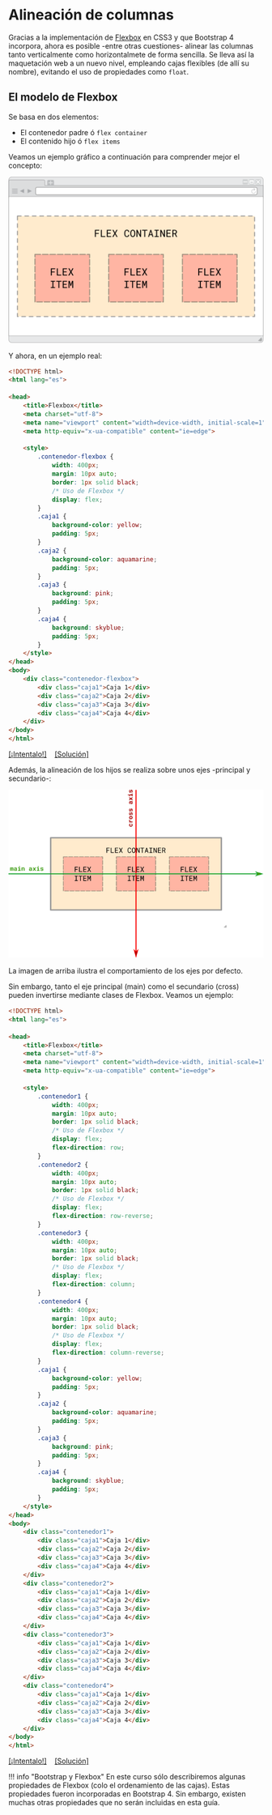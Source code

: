 # Alineación de columnas
Gracias a la implementación de [Flexbox](https://www.w3.org/TR/css-flexbox-1/) en CSS3 y que Bootstrap 4 incorpora, ahora es posible -entre otras cuestiones- alinear las columnas tanto verticalmente como horizontalmete de forma sencilla. Se lleva así la maquetación web a un nuevo nivel, empleando cajas flexibles (de allí su nombre), evitando el uso de propiedades como `float`. 

## El modelo de Flexbox
Se basa en dos elementos: 

* El contenedor padre ó `flex container`
* El contenido hijo ó `flex items`

Veamos un ejemplo gráfico a continuación para comprender mejor el concepto: 

![Propiedades de Flexbox](imgBootstrap/flexbox_fundamentals.png)

Y ahora, en un ejemplo real: 

```html
<!DOCTYPE html>
<html lang="es">

<head>
    <title>Flexbox</title>
    <meta charset="utf-8">
    <meta name="viewport" content="width=device-width, initial-scale=1">
    <meta http-equiv="x-ua-compatible" content="ie=edge">
    
    <style>
        .contenedor-flexbox {
            width: 400px;
            margin: 10px auto;
            border: 1px solid black;
            /* Uso de Flexbox */
            display: flex;
        }
        .caja1 {
            background-color: yellow;
            padding: 5px;
        }
        .caja2 {
            background-color: aquamarine;
            padding: 5px;
        }
        .caja3 {
            background: pink;
            padding: 5px;
        }
        .caja4 {
            background: skyblue;
            padding: 5px;
        }
    </style>
</head>
<body>
    <div class="contenedor-flexbox">
        <div class="caja1">Caja 1</div>
        <div class="caja2">Caja 2</div>
        <div class="caja3">Caja 3</div>
        <div class="caja4">Caja 4</div>
    </div>
</body>
</html>
```

[[¡Intentalo!]](descargas/bootstrap_flexbox_ej_1.zip) &nbsp;&nbsp; [[Solución]](descargas/bootstrap_flexbox_sc_1.zip) 

Además, la alineación de los hijos se realiza sobre unos ejes -principal y secundario-: 

![Ejes de Flexbox](imgBootstrap/flexbox_axis.png)

La imagen de arriba ilustra el comportamiento de los ejes por defecto. 

Sin embargo, tanto el eje principal (main) como el secundario (cross) pueden invertirse mediante clases de Flexbox. Veamos un ejemplo: 

```html
<!DOCTYPE html>
<html lang="es">

<head>
    <title>Flexbox</title>
    <meta charset="utf-8">
    <meta name="viewport" content="width=device-width, initial-scale=1">
    <meta http-equiv="x-ua-compatible" content="ie=edge">
    
    <style>
        .contenedor1 {
            width: 400px;
            margin: 10px auto;
            border: 1px solid black;
            /* Uso de Flexbox */
            display: flex;
            flex-direction: row;
        }
        .contenedor2 {
            width: 400px;
            margin: 10px auto;
            border: 1px solid black;
            /* Uso de Flexbox */
            display: flex;
            flex-direction: row-reverse;
        }
        .contenedor3 {
            width: 400px;
            margin: 10px auto;
            border: 1px solid black;
            /* Uso de Flexbox */
            display: flex;
            flex-direction: column;
        }
        .contenedor4 {
            width: 400px;
            margin: 10px auto;
            border: 1px solid black;
            /* Uso de Flexbox */
            display: flex;
            flex-direction: column-reverse;
        }
        .caja1 {
            background-color: yellow;
            padding: 5px;
        }
        .caja2 {
            background-color: aquamarine;
            padding: 5px;
        }
        .caja3 {
            background: pink;
            padding: 5px;
        }
        .caja4 {
            background: skyblue;
            padding: 5px;
        }
    </style>
</head>
<body>
    <div class="contenedor1">
	    <div class="caja1">Caja 1</div>
        <div class="caja2">Caja 2</div>
        <div class="caja3">Caja 3</div>
        <div class="caja4">Caja 4</div>
    </div>
    <div class="contenedor2">
	    <div class="caja1">Caja 1</div>
        <div class="caja2">Caja 2</div>
        <div class="caja3">Caja 3</div>
        <div class="caja4">Caja 4</div>
    </div>
    <div class="contenedor3">
	    <div class="caja1">Caja 1</div>
        <div class="caja2">Caja 2</div>
        <div class="caja3">Caja 3</div>
        <div class="caja4">Caja 4</div>
    </div>
    <div class="contenedor4">
	    <div class="caja1">Caja 1</div>
        <div class="caja2">Caja 2</div>
        <div class="caja3">Caja 3</div>
        <div class="caja4">Caja 4</div>
    </div>
</body>
</html>
```

[[¡Intentalo!]](descargas/bootstrap_flexbox_axis_ej_1.zip) &nbsp;&nbsp; [[Solución]](descargas/bootstrap_flexbox_axis_sc_1.zip) 

!!! info "Bootstrap y Flexbox"
        En este curso sólo describiremos algunas propiedades de Flexbox (colo el ordenamiento de las cajas). Estas propiedades fueron incorporadas en Bootstrap 4. Sin embargo, existen muchas otras propiedades que no serán incluidas en esta guía. 


